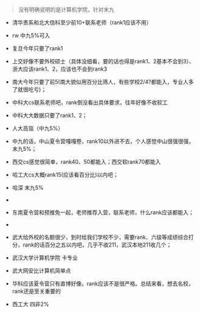 > 没有明确说明的是计算机学院，针对末九

- 清华贵系和北大信科至少前10+联系老师（rank1应该不用）
- rw 中九5%可入
- 复旦今年只要了rank1
- 上交好像不要外校硕士（具体没细看，要的话也得是rank1、2基本不会到3）、浙大应该rank1、2，应该也不会到rank3

- 南大今年只要了前5(南大貌似用百分比筛人，有些学校2/4?都能入，专业人多了就很吃亏)；
- 中科大cs联系老师吧，rank倒没看出具体要求，往年好像不收软工
- 中科大大数据只要了rank1、2；

- 人大高瓴（中九5%）

- 中九的话，中山夏令营嘎嘎卷，rank10以外进不去，个人感觉中山很强很强， 末九5%；

- 西交cs感觉很简单，rank40、50都能入；西交软rank70都能入

- 哈工大cs大概rank15(应该看百分比)以内吧；
- 哈深 末九5%
-
- 东南夏令营和预推免一起，老师推荐入营，联系老师，什么rank应该都能入；
-
- 武大给外校的名额很少，到时给我们学校不少，需要rank、六级等成绩综合打分，rank的话百分之五以内吧，几乎不收211，武汉本地211收几个；
- 武汉大学计算机学院 卡专业
- 武大网安比计算机简单点


- 华科应该夏令营只有直博好像，rank应该不是很严格。总结来看，想去名校，rank还是至关重要的



- 西工大 四非2%